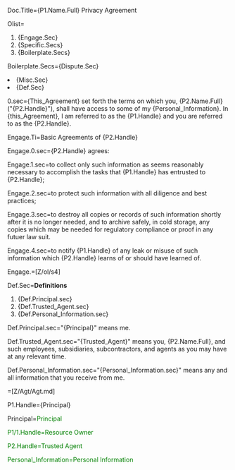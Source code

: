 Doc.Title={P1.Name.Full} Privacy Agreement

Olist=<ol><li>{Engage.Sec}<li>{Specific.Secs}<li>{Boilerplate.Secs}</ol>

Boilerplate.Secs={Dispute.Sec}<li>{Misc.Sec}<li>{Def.Sec}</ol>

0.sec={This_Agreement} set forth the terms on which you, {P2.Name.Full} ("{P2.Handle}"), shall have access to some of my {Personal_Information}.  In {this_Agreement}, I am referred to as the {P1.Handle} and you are referred to as the {P2.Handle}.

Engage.Ti=Basic Agreements of {P2.Handle}

Engage.0.sec={P2.Handle} agrees:

Engage.1.sec=to collect only such information as seems reasonably necessary to accomplish the tasks that {P1.Handle} has entrusted to {P2.Handle};

Engage.2.sec=to protect such information with all diligence and best practices;

Engage.3.sec=to destroy all copies or records of such information shortly after it is no longer needed, and to archive safely, in cold storage, any copies which may be needed for regulatory compliance or proof in any futuer law suit.

Engage.4.sec=to notify {P1.Handle} of any leak or misuse of such information which {P2.Handle} learns of or should have learned of. 

Engage.=[Z/ol/s4]


Def.Sec=<b>Definitions</b><ol><li>{Def.Principal.sec}<li>{Def.Trusted_Agent.sec}<li>{Def.Personal_Information.sec}</ol>

Def.Principal.sec="{Principal}" means me.

Def.Trusted_Agent.sec="{Trusted_Agent}" means you, {P2.Name.Full}, and such employees, subsidiaries, subcontractors, and agents as you may have at any relevant time. 

Def.Personal_Information.sec="{Personal_Information.sec}" means any and all information that you receive from me. 

=[Z/Agt/Agt.md]



P1.Handle={Principal}

Principal=<font color="green">Principal</a>

P1/1.Handle=<font color="green">Resource Owner</a>

P2.Handle=<font color="green">Trusted Agent</a>

Personal_Information=<font color="green">Personal Information</a>